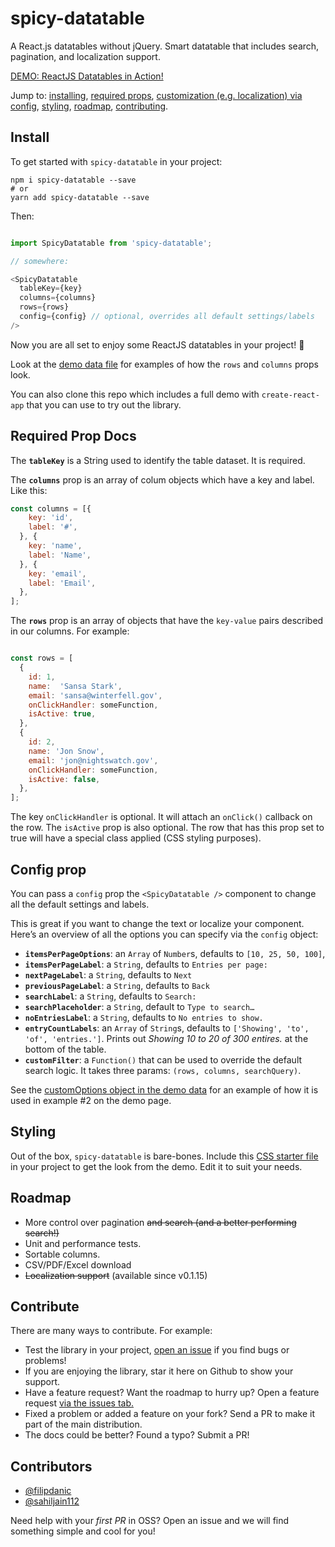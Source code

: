 # spicy-datatable

A React.js datatables without jQuery. Smart datatable that includes search, pagination, and localization support.

[DEMO: ReactJS Datatables in Action!](https://build-velabkocez.now.sh)

Jump to: [installing](#install), [required props](#required-prop-docs), [customization (e.g. localization) via config](#config-prop), [styling](#styling), [roadmap](#roadmap), [contributing](#contribute).

## Install

To get started with `spicy-datatable` in your project:

```
npm i spicy-datatable --save
# or
yarn add spicy-datatable --save
```

Then:

```javascript

import SpicyDatatable from 'spicy-datatable';

// somewhere:

<SpicyDatatable
  tableKey={key}
  columns={columns}
  rows={rows}
  config={config} // optional, overrides all default settings/labels
/>

```

Now you are all set to enjoy some ReactJS datatables in your project! 🙌

Look at the [demo data file](https://github.com/filipdanic/spicy-datatable/blob/master/src/demo-data.js) for examples of how the `rows` and `columns` props look.

You can also clone this repo which includes a full demo with `create-react-app` that you can use to try out the library.

## Required Prop Docs

The **`tableKey`** is a String used to identify the table dataset. It is required.

The **`columns`** prop is an array of colum objects which have a key and label. Like this:

```javascript
const columns = [{
    key: 'id',
    label: '#',
  }, {
    key: 'name',
    label: 'Name',
  }, {
    key: 'email',
    label: 'Email',
  },
];
```

The **`rows`** prop is an array of objects that have the `key-value` pairs described in our columns. For example:

```javascript

const rows = [
  {
    id: 1,
    name:  'Sansa Stark',
    email: 'sansa@winterfell.gov',
    onClickHandler: someFunction,
    isActive: true,
  },
  {
    id: 2,
    name: 'Jon Snow',
    email: 'jon@nightswatch.gov',
    onClickHandler: someFunction,
    isActive: false,
  },
];
```

The key `onClickHandler` is optional. It will attach an `onClick()` callback on the row. The `isActive` prop is also optional. The row that has this prop set to true will have a special class applied (CSS styling purposes).

## Config prop

You can pass a `config` prop the `<SpicyDatatable />` component to change all the default settings and labels.

This is great if you want to change the text or localize your component. Here’s an overview of all the options you can specify via the `config` object:

- **`itemsPerPageOptions`**: an `Array` of `Number`s, defaults to `[10, 25, 50, 100]`,
- **`itemsPerPageLabel`**: a `String`, defaults to `Entries per page:`
- **`nextPageLabel`**: a `String`, defaults to `Next`
- **`previousPageLabel`**: a `String`, defaults to `Back`
- **`searchLabel`**: a `String`, defaults to `Search:`
- **`searchPlaceholder`**: a `String`, default to `Type to search…`
- **`noEntriesLabel`**: a `String`, defaults to `No entries to show.`
- **`entryCountLabels`**: an `Array` of `String`s, defaults to `['Showing', 'to', 'of', 'entries.']`. Prints out _Showing 10 to 20 of 300 entires._ at the bottom of the table.
- **`customFilter`**: a `Function()` that can be used to override the default search logic. It takes three params: `(rows, columns, searchQuery)`.

See the [customOptions object in the demo data](https://github.com/filipdanic/spicy-datatable/blob/master/src/demo-data.js) for an example of how it is used in example #2 on the demo page.

## Styling

Out of the box, `spicy-datatable` is bare-bones. Include this [CSS starter file](https://github.com/filipdanic/spicy-datatable/blob/master/src/sample-styles.css) in your project to get the look from the demo. Edit it to suit your needs.

## Roadmap

- More control over pagination ~~and search (and a better performing search!)~~
- Unit and performance tests.
- Sortable columns.
- CSV/PDF/Excel download
- ~~Localization support~~ (available since v0.1.15)

## Contribute

There are many ways to contribute. For example:

- Test the library in your project, [open an issue](https://github.com/filipdanic/spicy-datatable/issues/new) if you find bugs or problems!
- If you are enjoying the library, star it here on Github to show your support.
- Have a feature request? Want the roadmap to hurry up? Open a feature request [via the issues tab.](https://github.com/filipdanic/spicy-datatable/issues/new)
- Fixed a problem or added a feature on your fork? Send a PR to make it part of the main distribution.
- The docs could be better? Found a typo? Submit a PR!

## Contributors

- [@filipdanic](https://github.com/filipdanic/)
- [@sahiljain112](https://github.com/sahiljain112)

Need help with your *first PR* in OSS? Open an issue and we will find something simple and cool for you!
